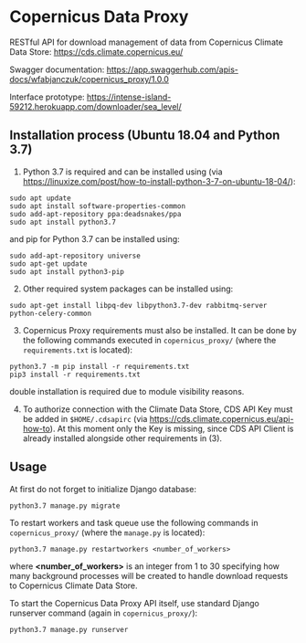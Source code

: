 # Copernicus Data Proxy

RESTful API for download management of data from Copernicus Climate Data Store: https://cds.climate.copernicus.eu/

Swagger documentation: https://app.swaggerhub.com/apis-docs/wfabjanczuk/copernicus_proxy/1.0.0

Interface prototype: https://intense-island-59212.herokuapp.com/downloader/sea_level/

## Installation process (Ubuntu 18.04 and Python 3.7)

1. Python 3.7 is required and can be installed using (via https://linuxize.com/post/how-to-install-python-3-7-on-ubuntu-18-04/): 

```
sudo apt update
sudo apt install software-properties-common
sudo add-apt-repository ppa:deadsnakes/ppa
sudo apt install python3.7
```

and pip for Python 3.7 can be installed using:

```
sudo add-apt-repository universe
sudo apt-get update
sudo apt install python3-pip
```

2. Other required system packages can be installed using:

```
sudo apt-get install libpq-dev libpython3.7-dev rabbitmq-server python-celery-common
```

3. Copernicus Proxy requirements must also be installed. It can be done by the following commands executed in `copernicus_proxy/` (where the `requirements.txt` is located):

```
python3.7 -m pip install -r requirements.txt
pip3 install -r requirements.txt
```

double installation is required due to module visibility reasons.

4. To authorize connection with the Climate Data Store, CDS API Key must be added in `$HOME/.cdsapirc` (via https://cds.climate.copernicus.eu/api-how-to). At this moment only the Key is missing, since CDS API Client is already installed alongside other requirements in (3).

## Usage

At first do not forget to initialize Django database:

```
python3.7 manage.py migrate
```

To restart workers and task queue use the following commands in `copernicus_proxy/` (where the `manage.py` is located):

```
python3.7 manage.py restartworkers <number_of_workers>
```

where **<number_of_workers>** is an integer from 1 to 30 specifying how many background processes will be created to handle download requests to Copernicus Climate Data Store.

To start the Copernicus Data Proxy API itself, use standard Django runserver command (again in `copernicus_proxy/`):

```
python3.7 manage.py runserver
```
